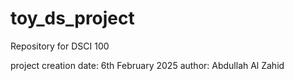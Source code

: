 # toy_ds_project
Repository for DSCI 100

project creation date: 6th February 2025
author: Abdullah Al Zahid
